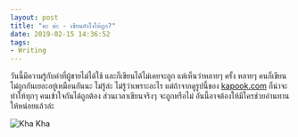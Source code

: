 ```yaml
---
layout: post
title: "คะ ค่ะ - เขียนยังไงให้ถูก?"
date: 2019-02-15 14:36:52
tags:
- Writing
---
```

วันนี้มีความรู้กับคำที่ผู้ชายไม่ได้ใช้ และก็เขียนได้ไม่เคยจะถูก แต่เห็นว่าหลายๆ ครั้ง หลายๆ คนก็เขียนไม่ถูกกันเยอะอยู่เหมือนกันนะ ไม่รู้ล่ะ ไม่รู้ว่าเพราะอะไร แต่ถ้าจากดูรูปนี้ของ [kapook.com](https://education.kapook.com/view64980.html) ก็น่าจะทำให้ทุกๆ คนเข้าใจกันได้ถูกต้อง ส่วนเวลาเขียนจริงๆ จะถูกหรือไม่ อันนี้อาจต้องให้มีใครช่วยอ่านทานให้หน่อยแล้วล่ะ

![Kha Kha](sasa.jpg)
